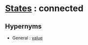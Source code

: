 # [States][1] : connected

## Hypernyms

  - General : [value](/The_Basics/General/value.md)

[1]: README.md
